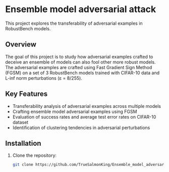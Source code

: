 # Ensemble model adversarial attack

This project explores the transferability of adversarial examples in RobustBench models.

## Overview

The goal of this project is to study how adversarial examples crafted to deceive an ensemble of models can also fool other more robust models.
The adversarial examples are crafted using Fast Gradient Sign Method (FGSM) on a set of 3 RobustBench models trained with CIFAR-10 data and L-inf norm perturbations (ε = 8/255).

## Key Features

- Transferability analysis of adversarial examples across multiple models
- Crafting ensemble model adversarial examples using FGSM
- Evaluation of success rates and average test error rates on CIFAR-10 dataset
- Identification of clustering tendencies in adversarial perturbations

## Installation

1. Clone the repository:
   ```bash
   git clone https://github.com/TrueSalmonKing/Ensemble_model_adversarial_attack.git
